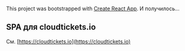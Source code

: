 This project was bootstrapped with [Create React App](https://github.com/facebook/create-react-app). И получилось...

## SPA для cloudtickets.io 

См. [https://cloudtickets.io](https://cloudtickets.io)
